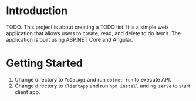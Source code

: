# Introduction 
TODO: This project is about creating a TODO list. It is a simple web application that allows users to create, read, and delete to do items. The application is built using ASP.NET Core and Angular.

# Getting Started
1.	Change directory to `ToDo.Api` and run `dotnet run` to execute API.
2.	Change directory to `ClientApp` and run `npm install` and `ng serve` to start client app.
